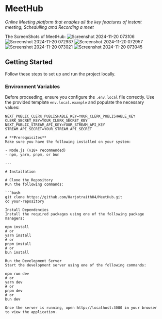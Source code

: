 # **MeetHub**  
*Online Meeting platform that enables all the key feactures of Instant meeting, Schedulling amd Recording a meet*

The ScreenShots of MeetHub:
![Screenshot 2024-11-20 073106](https://github.com/user-attachments/assets/0c9227d9-fdf7-4458-b16e-fde319c66bb8)
![Screenshot 2024-11-20 072937](https://github.com/user-attachments/assets/e55a0d95-40a6-40da-8c8d-966115657dad)
![Screenshot 2024-11-20 072957](https://github.com/user-attachments/assets/605ec50b-102d-4054-8f58-cbadfd5e9e1b)
![Screenshot 2024-11-20 073021](https://github.com/user-attachments/assets/088c5bb6-5dc4-49b1-9353-b0ffcd2bf937)
![Screenshot 2024-11-20 073045](https://github.com/user-attachments/assets/f836cdab-803d-4048-9f36-1f6f4941fac4)

## **Getting Started**  
Follow these steps to set up and run the project locally.  

### **Environment Variables**  
Before proceeding, ensure you configure the `.env.local` file correctly. Use the provided template `env.local.example` and populate the necessary values:  

```plaintext
NEXT_PUBLIC_CLERK_PUBLISHABLE_KEY=YOUR_CLERK_PUBLISHABLE_KEY
CLERK_SECRET_KEY=YOUR_CLERK_SECRET_KEY
NEXT_PUBLIC_STREAM_API_KEY=YOUR_STREAM_API_KEY
STREAM_API_SECRET=YOUR_STREAM_API_SECRET

# **Prerequisites**
Make sure you have the following installed on your system:

- Node.js (v18+ recommended)
- npm, yarn, pnpm, or bun

---

# Installation

# Clone the Repository
Run the following commands:

```bash
git clone https://github.com/Harjotraith04/MeetHub.git
cd your-repository

Install Dependencies
Install the required packages using one of the following package managers:

npm install
# or
yarn install
# or
pnpm install
# or
bun install

Run the Development Server
Start the development server using one of the following commands:

npm run dev
# or
yarn dev
# or
pnpm dev
# or
bun dev

Once the server is running, open http://localhost:3000 in your browser to view the application.

